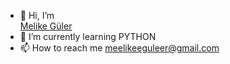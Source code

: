 - 👋 Hi, I’m <div class="LI-profile-badge"  data-version="v1" data-size="large" data-locale="tr_TR" data-type="vertical" data-theme="light" data-vanity="melikeguler"><a class="LI-simple-link" href='https://tr.linkedin.com/in/melikeguler?trk=profile-badge'>Melike Güler</a></div>
- 🌱 I’m currently learning PYTHON
- 📫 How to reach me meelikeeguleer@gmail.com
